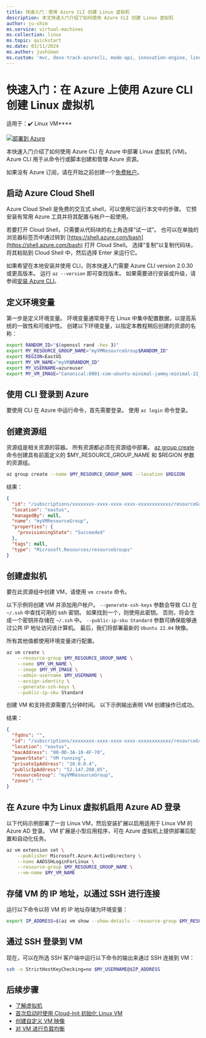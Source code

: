 ```yaml
---
title: 快速入门：使用 Azure CLI 创建 Linux 虚拟机
description: 本文快速入门介绍了如何使用 Azure CLI 创建 Linux 虚拟机
author: ju-shim
ms.service: virtual-machines
ms.collection: linux
ms.topic: quickstart
ms.date: 03/11/2024
ms.author: jushiman
ms.custom: 'mvc, devx-track-azurecli, mode-api, innovation-engine, linux-related-content'
---
```


# 快速入门：在 Azure 上使用 Azure CLI 创建 Linux 虚拟机

适用于：:heavy_check_mark: Linux VM****

[![部署到 Azure](https://aka.ms/deploytoazurebutton)](https://go.microsoft.com/fwlink/?linkid=2262692)

本快速入门介绍了如何使用 Azure CLI 在 Azure 中部署 Linux 虚拟机 (VM)。 Azure CLI 用于从命令行或脚本创建和管理 Azure 资源。

如果没有 Azure 订阅，请在开始之前创建一个[免费帐户](https://azure.microsoft.com/free/?WT.mc_id=A261C142F)。

## 启动 Azure Cloud Shell

Azure Cloud Shell 是免费的交互式 shell，可以使用它运行本文中的步骤。 它预安装有常用 Azure 工具并将其配置与帐户一起使用。 

若要打开 Cloud Shell，只需要从代码块的右上角选择“试一试”。 也可以在单独的浏览器标签页中通过转到 [https://shell.azure.com/bash](https://shell.azure.com/bash) 打开 Cloud Shell。 选择“复制”以复制代码块，将其粘贴到 Cloud Shell 中，然后选择 Enter 来运行它。

如果希望在本地安装并使用 CLI，则本快速入门需要 Azure CLI version 2.0.30 或更高版本。 运行 `az --version` 即可查找版本。 如果需要进行安装或升级，请参阅[安装 Azure CLI]( /cli/azure/install-azure-cli)。

## 定义环境变量

第一步是定义环境变量。 环境变量通常用于在 Linux 中集中配置数据，以提高系统的一致性和可维护性。 创建以下环境变量，以指定本教程稍后创建的资源的名称：

```bash
export RANDOM_ID="$(openssl rand -hex 3)"
export MY_RESOURCE_GROUP_NAME="myVMResourceGroup$RANDOM_ID"
export REGION=EastUS
export MY_VM_NAME="myVM$RANDOM_ID"
export MY_USERNAME=azureuser
export MY_VM_IMAGE="Canonical:0001-com-ubuntu-minimal-jammy:minimal-22_04-lts-gen2:latest"
```

## 使用 CLI 登录到 Azure

要使用 CLI 在 Azure 中运行命令，首先需要登录。 使用 `az login` 命令登录。

## 创建资源组

资源组是相关资源的容器。 所有资源都必须在资源组中部署。 [az group create](/cli/azure/group) 命令创建具有前面定义的 $MY_RESOURCE_GROUP_NAME 和 $REGION 参数的资源组。

```bash
az group create --name $MY_RESOURCE_GROUP_NAME --location $REGION
```

结果：

<!-- expected_similarity=0.3 -->
```json
{
  "id": "/subscriptions/xxxxxxxx-xxxx-xxxx-xxxx-xxxxxxxxxxxx/resourceGroups/myVMResourceGroup",
  "location": "eastus",
  "managedBy": null,
  "name": "myVMResourceGroup",
  "properties": {
    "provisioningState": "Succeeded"
  },
  "tags": null,
  "type": "Microsoft.Resources/resourceGroups"
}
```

## 创建虚拟机

要在此资源组中创建 VM，请使用 `vm create` 命令。 

以下示例将创建 VM 并添加用户帐户。 `--generate-ssh-keys` 参数会导致 CLI 在 `~/.ssh` 中查找可用的 ssh 密钥。 如果找到一个，则使用此密钥。 否则，将会生成一个密钥并存储在 `~/.ssh` 中。 `--public-ip-sku Standard` 参数可确保能够通过公共 IP 地址访问该计算机。 最后，我们将部署最新的 `Ubuntu 22.04` 映像。

所有其他值都使用环境变量进行配置。

```bash
az vm create \
    --resource-group $MY_RESOURCE_GROUP_NAME \
    --name $MY_VM_NAME \
    --image $MY_VM_IMAGE \
    --admin-username $MY_USERNAME \
    --assign-identity \
    --generate-ssh-keys \
    --public-ip-sku Standard
```

创建 VM 和支持资源需要几分钟时间。 以下示例输出表明 VM 创建操作已成功。

结果：
<!-- expected_similarity=0.3 -->
```json
{
  "fqdns": "",
  "id": "/subscriptions/xxxxxxxx-xxxx-xxxx-xxxx-xxxxxxxxxxxx/resourceGroups/myVMResourceGroup/providers/Microsoft.Compute/virtualMachines/myVM",
  "location": "eastus",
  "macAddress": "00-0D-3A-10-4F-70",
  "powerState": "VM running",
  "privateIpAddress": "10.0.0.4",
  "publicIpAddress": "52.147.208.85",
  "resourceGroup": "myVMResourceGroup",
  "zones": ""
}
```

## 在 Azure 中为 Linux 虚拟机启用 Azure AD 登录

以下代码示例部署了一台 Linux VM，然后安装扩展以启用适用于 Linux VM 的 Azure AD 登录。 VM 扩展是小型应用程序，可在 Azure 虚拟机上提供部署后配置和自动化任务。

```bash
az vm extension set \
    --publisher Microsoft.Azure.ActiveDirectory \
    --name AADSSHLoginForLinux \
    --resource-group $MY_RESOURCE_GROUP_NAME \
    --vm-name $MY_VM_NAME
```

## 存储 VM 的 IP 地址，以通过 SSH 进行连接

运行以下命令以将 VM 的 IP 地址存储为环境变量：

```bash
export IP_ADDRESS=$(az vm show --show-details --resource-group $MY_RESOURCE_GROUP_NAME --name $MY_VM_NAME --query publicIps --output tsv)
```

## 通过 SSH 登录到 VM

<!--## Export the SSH configuration for use with SSH clients that support OpenSSH & SSH into the VM.
Log in to Azure Linux VMs with Azure AD supports exporting the OpenSSH certificate and configuration. That means you can use any SSH clients that support OpenSSH-based certificates to sign in through Azure AD. The following example exports the configuration for all IP addresses assigned to the VM:-->

<!--
```bash
yes | az ssh config --file ~/.ssh/config --name $MY_VM_NAME --resource-group $MY_RESOURCE_GROUP_NAME
```
-->

现在，可以在所选 SSH 客户端中运行以下命令的输出来通过 SSH 连接到 VM：

```bash
ssh -o StrictHostKeyChecking=no $MY_USERNAME@$IP_ADDRESS
```

## 后续步骤

* [了解虚拟机](../index.yml)
* [首次启动时使用 Cloud-Init 初始化 Linux VM](tutorial-automate-vm-deployment.md)
* [创建自定义 VM 映像](tutorial-custom-images.md)
* [对 VM 进行负载均衡](../../load-balancer/quickstart-load-balancer-standard-public-cli.md)
